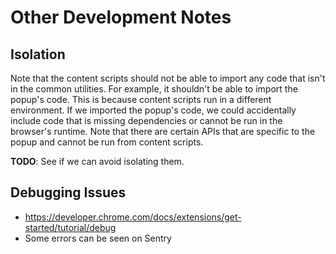 # Other Development Notes

## Isolation

Note that the content scripts should not be able to import any code that isn't in the common utilities. For example, it shouldn't be able to import the popup's code. This is because content scripts run in a different environment. If we imported the popup's code, we could accidentally include code that is missing dependencies or cannot be run in the browser's runtime. Note that there are certain APIs that are specific to the popup and cannot be run from content scripts.

**TODO**: See if we can avoid isolating them.

## Debugging Issues

- <https://developer.chrome.com/docs/extensions/get-started/tutorial/debug>
- Some errors can be seen on Sentry
